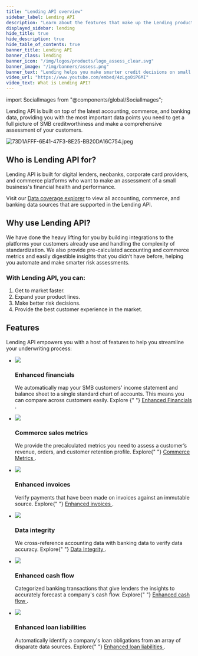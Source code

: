 ```yaml
---
title: "Lending API overview"
sidebar_label: Lending API
description: "Learn about the features that make up the Lending product"
displayed_sidebar: lending
hide_title: true
hide_description: true
hide_table_of_contents: true
banner_title: Lending API
banner_class: lending
banner_icon: "/img/logos/products/logo_assess_clear.svg"
banner_image: "/img/banners/assess.png"
banner_text: "Lending helps you make smarter credit decisions on small businesses by enabling you to pull your customers' latest data from the systems they are already using. Use that data for automating decisions and surfacing new insights on the customer, all via one API."
video_url: "https://www.youtube.com/embed/4zLgo0iP6MI"
video_text: What is Lending API?
---
```


import SocialImages from "@components/global/SocialImages";

<SocialImages imgSrc="/img/old/f0c6d43-73D1AFFF-6E41-47F3-8E25-BB20DA16C754.jpeg"/>

Lending API is built on top of the latest accounting, commerce, and banking data, providing you with the most important data points you need to get a full picture of SMB creditworthiness and make a comprehensive assessment of your customers.

![](/img/old/f0c6d43-73D1AFFF-6E41-47F3-8E25-BB20DA16C754.jpeg "73D1AFFF-6E41-47F3-8E25-BB20DA16C754.jpeg")

## Who is Lending API for?

Lending API is built for digital lenders, neobanks, corporate card providers, and commerce platforms who want to make an assessment of a small business's financial health and performance.

Visit our <a className="external" href="https://knowledge.codat.io/coverage/products/4e02a90f-e61c-463b-9aaf-55b0e5087792" target="_blank">Data coverage explorer</a> to view all accounting, commerce, and banking data sources that are supported in the Lending API.

## Why use Lending API?

We have done the heavy lifting for you by building integrations to the platforms your customers already use and handling the complexity of standardization. We also provide pre-calculated accounting and commerce metrics and easily digestible insights that you didn’t have before, helping you automate and make smarter risk assessments.

### With Lending API, you can:

1. Get to market faster.
2. Expand your product lines.
3. Make better risk decisions.
4. Provide the best customer experience in the market.

## Features

Lending API empowers you with a host of features to help you streamline your underwriting process:

<ul className="card-container col-2">
  <li className="card">
    <div class="header">
      <img
        src="/img/wp-icons/copy-feature-bullet.svg"
        class="mini-icon"
      />
      <h3>Enhanced financials</h3>
    </div>
    <p>
      We automatically map your SMB customers' income statement and balance
      sheet to a single standard chart of accounts. This means you can compare
      across customers easily. Explore {" "}
      <a href="/lending/enhanced-financials/overview">
        Enhanced Financials
      </a>
      .
    </p>
  </li>
  
  <li className="card">
    <div class="header">
      <img
        src="/img/wp-icons/copy-feature-bullet.svg"
        class="mini-icon"
      />
      <h3>Commerce sales metrics</h3>
    </div>
    <p>
      We provide the precalculated metrics you need to assess a customer’s
      revenue, orders, and customer retention profile. Explore{" "}
      <a href="/lending/commerce-metrics/overview">
        Commerce Metrics
      </a>
      .
    </p>
  </li>

  <li className="card">
    <div class="header">
      <img
        src="/img/wp-icons/copy-feature-bullet.svg"
        class="mini-icon"
      />
      <h3>Enhanced invoices</h3>
    </div>
    <p>
      Verify payments that have been made on invoices against an immutable source. Explore{" "}
      <a href="/lending/enhanced-invoices/overview">
        Enhanced invoices
      </a>
      .
    </p>
  </li>

  <li className="card">
    <div class="header">
      <img
        src="/img/wp-icons/copy-feature-bullet.svg"
        class="mini-icon"
      />
      <h3>Data integrity</h3>
    </div>
    <p>
      We cross-reference accounting data with banking data to verify data
      accuracy. Explore{" "}
      <a href="/lending/data-integrity/overview">
        Data Integrity
      </a>
      .
    </p>
  </li>

  <li className="card">
    <div class="header">
      <img
        src="/img/wp-icons/copy-feature-bullet.svg"
        class="mini-icon"
      />
      <h3>Enhanced cash flow</h3>
    </div>
    <p>
      Categorized banking transactions that give lenders the insights to accurately forecast a company's cash flow. Explore{" "}
      <a href="/lending/enhanced-cash-flow/overview">
        Enhanced cash flow
      </a>
      .
    </p>
  </li>

  <li className="card">
    <div class="header">
      <img
        src="/img/wp-icons/copy-feature-bullet.svg"
        class="mini-icon"
      />
      <h3>Enhanced loan liabilities</h3>
    </div>
    <p>
      Automatically identify a company's loan obligations from an array of disparate data sources. Explore{" "}
      <a href="/lending/loans/loan-transactions">
        Enhanced loan liabilities
      </a>
      .
    </p>
  </li>

</ul>
